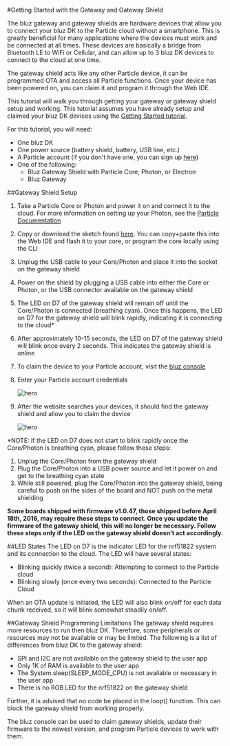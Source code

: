 #Getting Started with the Gateway and Gateway Shield

The bluz gateway and gateway shields are hardware devices that allow you to connect your bluz DK to the Particle cloud without a smartphone.
This is greatly beneficial for many applications where the devices must work and be connected at all times. These devices are basically
a bridge from Bluetooth LE to WiFi or Cellular, and can allow up to 3 bluz DK devices to connect to the cloud at one time.

The gateway shield acts like any other Particle device, it can be programmed OTA and access all Particle functions. Once your device
has been powered on, you can claim it and program it through the Web IDE.

This tutorial will walk you through getting your gateway or gateway shield setup and working. This tutorial assumes you have already
setup and claimed your bluz DK devices using the [Getting Started tutorial](../tutorials/getting_started.md).

For this tutorial, you will need:

- One bluz DK
- One power source (battery shield, battery, USB line, etc.)
- A Particle account (if you don't have one, you can sign up [here](https://dashboard.particle.io/login))
- One of the following:
    - Bluz Gateway Shield with Particle Core, Photon, or Electron
    - Bluz Gateway

##Gateway Shield Setup

1. Take a Particle Core or Photon and power it on and connect it to the cloud. For more information on setting up your Photon, see the [Particle Documentation](https://docs.particle.io/guide/getting-started/start/photon/#connect-your-photon)
2. Copy or download the sketch found [here](https://github.com/bluzDK/particle-gateway-shield-code). You can copy+paste this into the Web IDE  and flash it to your core, or program the core locally using the CLI
3. Unplug the USB cable to your Core/Photon and place it into the socket on the gateway shield
4. Power on the shield by plugging a USB cable into either the Core or Photon, or the USB connector available on the gateway shield
5. The LED on D7 of the gateway shield will remain off until the Core/Photon is connected (breathing cyan). Once this happens, the LED on D7 for the gateway shield will blink rapidly, indicating it is connecting to the cloud*
6. After approximately 10-15 seconds, the LED on D7 of the gateway shield will blink once every 2 seconds. This indicates the gateway shield is online
7. To claim the device to your Particle account, visit the [bluz console](http://console.bluz.io/)
8. Enter your Particle account credentials

    ![hero](/img/console_login_ss.png)

9. After the website searches your devices, it should find the gateway shield and allow you to claim the device

    ![hero](/img/console_claim_ss.png)


*NOTE: If the LED on D7 does not start to blink rapidly once the Core/Photon is breathing cyan, please follow these steps:

1. Unplug the Core/Photon from the gateway shield
2. Plug the Core/Photon into a USB power source and let it power on and get to the breathing cyan state
3. While still powered, plug the Core/Photon into the gateway shield, being careful to push on the sides of the board and NOT push on the metal shielding

**Some boards shipped with firmware v1.0.47, those shipped before April 18th, 2016, may require these steps to connect. Once you update the firmware
of the gateway shield, this will no longer be necessary. Follow these steps only if the LED on the gateway shield doesn't act accordingly.**

##LED States
The LED on D7 is the indicator LED for the nrf51822 system and its connection to the cloud. The LED will have several states:
- Blinking quickly (twice a second): Attempting to connect to the Particle cloud
- Blinking slowly (once every two seconds): Connected to the Particle Cloud

When an OTA update is initiated, the LED will also blink on/off for each data chunk received, so it will blink somewhat steadily on/off.


##Gateway Shield Programming Limitations
The gateway shield requires more resources to run then bluz DK. Therefore, some peripherals or resources may not be available or may be limited.
The following is a list of differences from bluz DK to the gateway shield:
- SPI and I2C are not available on the gateway shield to the user app
- Only 1K of RAM is available to the user app
- The System.sleep(SLEEP_MODE_CPU) is not available or necessary in the user app
- There is no RGB LED for the nrf51822 on the gateway shield

Further, it is advised that no code be placed in the loop() function. This can block the gateway shield from working properly.

The bluz console can be used to claim gateway shields, update their firmware to the newest version, and program Particle devices to work with them.